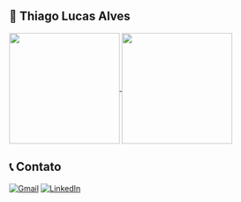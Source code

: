 ## 🚀 Thiago Lucas Alves


<div>
<a href="https://github.com/anuraghazra/github-readme-stats">
  <img height=200 align="center" src="https://github-readme-stats.vercel.app/api?username=couvev&show_icons=true&theme=dark" />
</a>
<a href="https://github.com/anuraghazra/convoychat">
  <img height=200 align="center" src="https://github-readme-stats.vercel.app/api/top-langs?username=gabriel-paiva17&theme=dracula&size_weight=0.5&count_weight=0.5&layout=compact&langs_count=8&card_width=320" />
</a>
</div>

## 📞 Contato 

[![Gmail](https://img.shields.io/badge/Gmail-D14836?style=for-the-badge&logo=gmail&logoColor=white)](mailto:thiagolcsalves@gmail.com)
[![LinkedIn](https://img.shields.io/badge/LinkedIn-0077B5?style=for-the-badge&logo=linkedin&logoColor=white)](https://www.linkedin.com/in/thiagolucasalves/)
